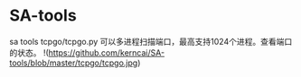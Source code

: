 # SA-tools
sa tools
tcpgo/tcpgo.py  可以多进程扫描端口，最高支持1024个进程。查看端口的状态。
!(https://github.com/kerncai/SA-tools/blob/master/tcpgo/tcpgo.jpg)
